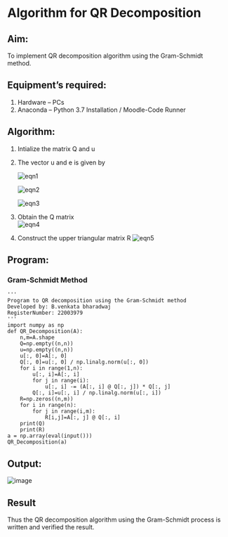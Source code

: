 # Algorithm for QR Decomposition
## Aim:
To implement QR decomposition algorithm using the Gram-Schmidt method.
## Equipment’s required:
1.	Hardware – PCs
2.	Anaconda – Python 3.7 Installation / Moodle-Code Runner
## Algorithm:
1.	Intialize the matrix Q and u
2.	The vector u and e is given by

    ![eqn1](./ex4.jpg)

    ![eqn2](./ex6.jpg)

    ![eqn3](./ex3.jpg)

3.	Obtain the Q matrix   
    ![eqn4](./ex1.jpg)
4.	Construct the upper triangular matrix R
    ![eqn5](./ex2.jpg)



## Program:
### Gram-Schmidt Method
```
''' 
Program to QR decomposition using the Gram-Schmidt method
Developed by: B.venkata bharadwaj
RegisterNumber: 22003979
'''
import numpy as np
def QR_Decomposition(A):
    n,m=A.shape
    Q=np.empty((n,n))
    u=np.empty((n,n))
    u[:, 0]=A[:, 0]
    Q[:, 0]=u[:, 0] / np.linalg.norm(u[:, 0])
    for i in range(1,n):
        u[:, i]=A[:, i]
        for j in range(i):
            u[:, i] -= (A[:, i] @ Q[:, j]) * Q[:, j]
        Q[:, i]=u[:, i] / np.linalg.norm(u[:, i])
    R=np.zeros((n,m))
    for i in range(n):
        for j in range(i,m):
            R[i,j]=A[:, j] @ Q[:, i]
    print(Q)
    print(R)
a = np.array(eval(input()))
QR_Decomposition(a)

```

## Output:

![image](https://user-images.githubusercontent.com/119560345/214868802-ab693c8f-5c52-4431-8728-7f7ed46e7738.png)


## Result
Thus the QR decomposition algorithm using the Gram-Schmidt process is written and verified the result.
